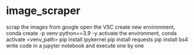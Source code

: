 # image_scraper
scrap the images from google 
open the VSC
create new environment, conda create -p venv python==3.9 -y
activate the environment, conda activate <venv_path>
pip install ipykernel
pip install requests
pip install bs4
write code in a jupyter notebook and execute one by one 
